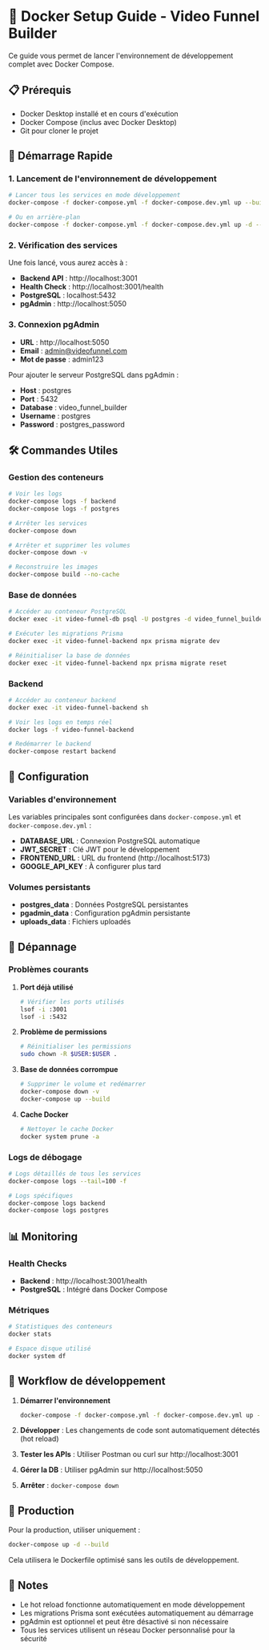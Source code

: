 # 🐳 Docker Setup Guide - Video Funnel Builder

Ce guide vous permet de lancer l'environnement de développement complet avec Docker Compose.

## 📋 Prérequis

- Docker Desktop installé et en cours d'exécution
- Docker Compose (inclus avec Docker Desktop)
- Git pour cloner le projet

## 🚀 Démarrage Rapide

### 1. Lancement de l'environnement de développement

```bash
# Lancer tous les services en mode développement
docker-compose -f docker-compose.yml -f docker-compose.dev.yml up --build

# Ou en arrière-plan
docker-compose -f docker-compose.yml -f docker-compose.dev.yml up -d --build
```

### 2. Vérification des services

Une fois lancé, vous aurez accès à :

- **Backend API** : http://localhost:3001
- **Health Check** : http://localhost:3001/health
- **PostgreSQL** : localhost:5432
- **pgAdmin** : http://localhost:5050

### 3. Connexion pgAdmin

- **URL** : http://localhost:5050
- **Email** : admin@videofunnel.com
- **Mot de passe** : admin123

Pour ajouter le serveur PostgreSQL dans pgAdmin :
- **Host** : postgres
- **Port** : 5432
- **Database** : video_funnel_builder
- **Username** : postgres
- **Password** : postgres_password

## 🛠️ Commandes Utiles

### Gestion des conteneurs

```bash
# Voir les logs
docker-compose logs -f backend
docker-compose logs -f postgres

# Arrêter les services
docker-compose down

# Arrêter et supprimer les volumes
docker-compose down -v

# Reconstruire les images
docker-compose build --no-cache
```

### Base de données

```bash
# Accéder au conteneur PostgreSQL
docker exec -it video-funnel-db psql -U postgres -d video_funnel_builder

# Exécuter les migrations Prisma
docker exec -it video-funnel-backend npx prisma migrate dev

# Réinitialiser la base de données
docker exec -it video-funnel-backend npx prisma migrate reset
```

### Backend

```bash
# Accéder au conteneur backend
docker exec -it video-funnel-backend sh

# Voir les logs en temps réel
docker logs -f video-funnel-backend

# Redémarrer le backend
docker-compose restart backend
```

## 🔧 Configuration

### Variables d'environnement

Les variables principales sont configurées dans `docker-compose.yml` et `docker-compose.dev.yml` :

- **DATABASE_URL** : Connexion PostgreSQL automatique
- **JWT_SECRET** : Clé JWT pour le développement
- **FRONTEND_URL** : URL du frontend (http://localhost:5173)
- **GOOGLE_API_KEY** : À configurer plus tard

### Volumes persistants

- **postgres_data** : Données PostgreSQL persistantes
- **pgadmin_data** : Configuration pgAdmin persistante
- **uploads_data** : Fichiers uploadés

## 🐛 Dépannage

### Problèmes courants

1. **Port déjà utilisé**
   ```bash
   # Vérifier les ports utilisés
   lsof -i :3001
   lsof -i :5432
   ```

2. **Problème de permissions**
   ```bash
   # Réinitialiser les permissions
   sudo chown -R $USER:$USER .
   ```

3. **Base de données corrompue**
   ```bash
   # Supprimer le volume et redémarrer
   docker-compose down -v
   docker-compose up --build
   ```

4. **Cache Docker**
   ```bash
   # Nettoyer le cache Docker
   docker system prune -a
   ```

### Logs de débogage

```bash
# Logs détaillés de tous les services
docker-compose logs --tail=100 -f

# Logs spécifiques
docker-compose logs backend
docker-compose logs postgres
```

## 📊 Monitoring

### Health Checks

- **Backend** : http://localhost:3001/health
- **PostgreSQL** : Intégré dans Docker Compose

### Métriques

```bash
# Statistiques des conteneurs
docker stats

# Espace disque utilisé
docker system df
```

## 🔄 Workflow de développement

1. **Démarrer l'environnement**
   ```bash
   docker-compose -f docker-compose.yml -f docker-compose.dev.yml up -d
   ```

2. **Développer** : Les changements de code sont automatiquement détectés (hot reload)

3. **Tester les APIs** : Utiliser Postman ou curl sur http://localhost:3001

4. **Gérer la DB** : Utiliser pgAdmin sur http://localhost:5050

5. **Arrêter** : `docker-compose down`

## 🚀 Production

Pour la production, utiliser uniquement :
```bash
docker-compose up -d --build
```

Cela utilisera le Dockerfile optimisé sans les outils de développement.

## 📝 Notes

- Le hot reload fonctionne automatiquement en mode développement
- Les migrations Prisma sont exécutées automatiquement au démarrage
- pgAdmin est optionnel et peut être désactivé si non nécessaire
- Tous les services utilisent un réseau Docker personnalisé pour la sécurité
